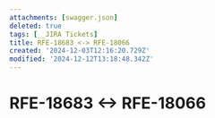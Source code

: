 ```yaml
---
attachments: [swagger.json]
deleted: true
tags: [__JIRA Tickets]
title: RFE-18683 <-> RFE-18066
created: '2024-12-03T12:16:20.729Z'
modified: '2024-12-12T13:18:48.342Z'
---
```


# RFE-18683 <-> RFE-18066


